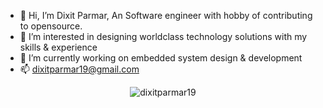- 👋 Hi, I’m Dixit Parmar, An Software engineer with hobby of contributing to opensource.
- 👀 I’m interested in designing worldclass technology solutions with my skills & experience
- 🌱 I’m currently working on embedded system design & development
- 📫 dixitparmar19@gmail.com

<!---
dixitparmar19/dixitparmar19 is a ✨ special ✨ repository because its `README.md` (this file) appears on your GitHub profile.
You can click the Preview link to take a look at your changes.
--->

<p align="center"> <img src="https://komarev.com/ghpvc/?username=dixitparmar19&label=Profile%20views&color=ce9927&style=flat" alt="dixitparmar19" /> </p>
